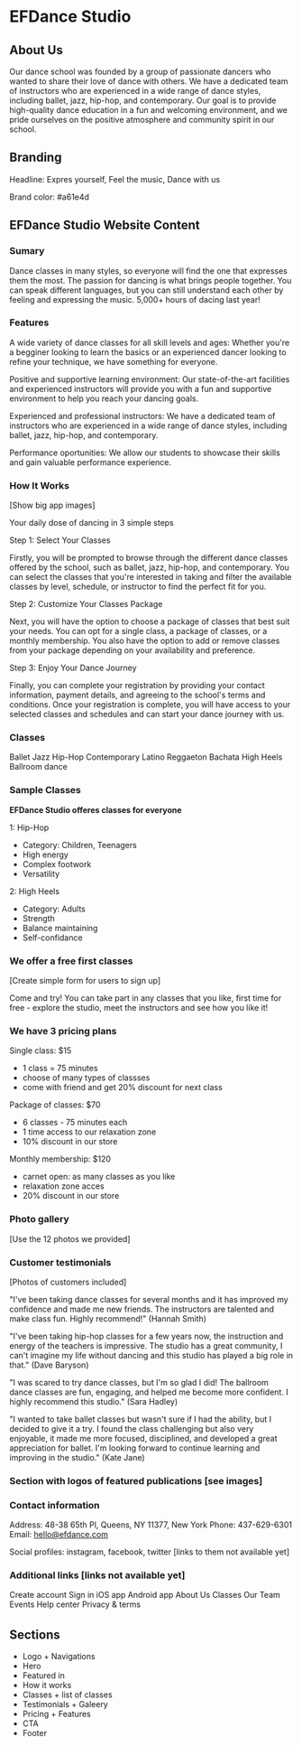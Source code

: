# EFDance Studio

## About Us

Our dance school was founded by a group of passionate dancers who wanted to share their love of dance with others. We have a dedicated team of instructors who are experienced in a wide range of dance styles, including ballet, jazz, hip-hop, and contemporary. Our goal is to provide high-quality dance education in a fun and welcoming environment, and we pride ourselves on the positive atmosphere and community spirit in our school.

## Branding

Headline: Expres yourself, Feel the music, Dance with us

Brand color: #a61e4d

## EFDance Studio Website Content

### Sumary

Dance classes in many styles, so everyone will find the one that expresses them the most. The passion for dancing is what brings people together. You can speak different languages, but you can still understand each other by feeling and expressing the music. 5,000+ hours of dacing last year!

### Features

A wide variety of dance classes for all skill levels and ages: Whether you're a begginer looking to learn the basics or an experienced dancer looking to refine your technique, we have something for everyone.

Positive and supportive learning environment: Our state-of-the-art facilities and experienced instructors will provide you with a fun and supportive environment to help you reach your dancing goals.

Experienced and professional instructors: We have a dedicated team of instructors who are experienced in a wide range of dance styles, including ballet, jazz, hip-hop, and contemporary.

Performance oportunities: We allow our students to showcase their skills and gain valuable performance experience.

### How It Works

[Show big app images]

Your daily dose of dancing in 3 simple steps

Step 1: Select Your Classes

Firstly, you will be prompted to browse through the different dance classes offered by the school, such as ballet, jazz, hip-hop, and contemporary. You can select the classes that you're interested in taking and filter the available classes by level, schedule, or instructor to find the perfect fit for you.

Step 2: Customize Your Classes Package

Next, you will have the option to choose a package of classes that best suit your needs. You can opt for a single class, a package of classes, or a monthly membership. You also have the option to add or remove classes from your package depending on your availability and preference.

Step 3: Enjoy Your Dance Journey

Finally, you can complete your registration by providing your contact information, payment details, and agreeing to the school's terms and conditions. Once your registration is complete, you will have access to your selected classes and schedules and can start your dance journey with us.

### Classes

Ballet
Jazz
Hip-Hop
Contemporary
Latino
Reggaeton
Bachata
High Heels
Ballroom dance

### Sample Classes

**EFDance Studio offeres classes for everyone**

1: Hip-Hop

- Category: Children, Teenagers
- High energy
- Complex footwork
- Versatility

2: High Heels

- Category: Adults
- Strength
- Balance maintaining
- Self-confidance

### We offer a free first classes

[Create simple form for users to sign up]

Come and try! You can take part in any classes that you like, first time for free - explore the studio, meet the instructors and see how you like it!

### We have 3 pricing plans

Single class: $15

- 1 class = 75 minutes
- choose of many types of classses
- come with friend and get 20% discount for next class

Package of classes: $70

- 6 classes - 75 minutes each
- 1 time access to our relaxation zone
- 10% discount in our store

Monthly membership: $120

- carnet open: as many classes as you like
- relaxation zone acces
- 20% discount in our store

### Photo gallery

[Use the 12 photos we provided]

### Customer testimonials

[Photos of customers included]

"I've been taking dance classes for several months and it has improved my confidence and made me new friends. The instructors are talented and make class fun. Highly recommend!" (Hannah Smith)

"I've been taking hip-hop classes for a few years now, the instruction and energy of the teachers is impressive. The studio has a great community, I can't imagine my life without dancing and this studio has played a big role in that." (Dave Baryson)

"I was scared to try dance classes, but I'm so glad I did! The ballroom dance classes are fun, engaging, and helped me become more confident. I highly recommend this studio." (Sara Hadley)

"I wanted to take ballet classes but wasn't sure if I had the ability, but I decided to give it a try. I found the class challenging but also very enjoyable, it made me more focused, disciplined, and developed a great appreciation for ballet. I'm looking forward to continue learning and improving in the studio." (Kate Jane)

### Section with logos of featured publications [see images]

### Contact information

Address: 48-38 65th Pl, Queens, NY 11377, New York
Phone: 437-629-6301
Email: hello@efdance.com

Social profiles: instagram, facebook, twitter [links to them not available yet]

### Additional links [links not available yet]

Create account
Sign in
iOS app
Android app
About Us
Classes
Our Team
Events
Help center
Privacy & terms

######

## Sections

- Logo + Navigations
- Hero
- Featured in
- How it works
- Classes + list of classes
- Testimonials + Galeery
- Pricing + Features
- CTA
- Footer

